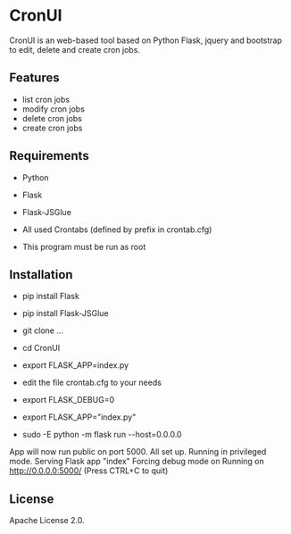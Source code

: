 CronUI
======

CronUI is an web-based tool based on Python Flask, jquery and bootstrap to edit, delete and create cron jobs.

## Features

* list cron jobs
* modify cron jobs
* delete cron jobs
* create cron jobs

## Requirements

* Python
* Flask
* Flask-JSGlue

* All used Crontabs (defined by prefix in crontab.cfg) 
* This program must be run as root

## Installation

* pip install Flask
* pip install Flask-JSGlue

* git clone ...

* cd CronUI
* export FLASK_APP=index.py

* edit the file crontab.cfg to your needs

* export FLASK_DEBUG=0
* export FLASK_APP="index.py"
* sudo -E python -m flask run --host=0.0.0.0


App will now run public on port 5000.
 All set up. Running in privileged mode.
 Serving Flask app "index"
 Forcing debug mode on
 Running on http://0.0.0.0:5000/ (Press CTRL+C to quit)

## License

Apache License 2.0.
